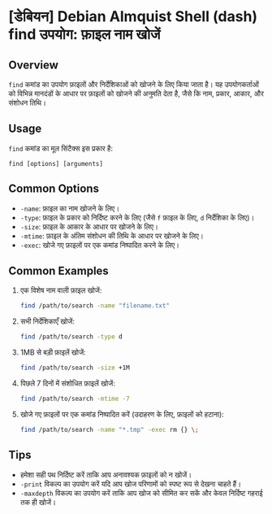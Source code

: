# [डेबियन] Debian Almquist Shell (dash) find उपयोग: फ़ाइल नाम खोजें

## Overview
`find` कमांड का उपयोग फ़ाइलों और निर्देशिकाओं को खोजने के लिए किया जाता है। यह उपयोगकर्ताओं को विभिन्न मानदंडों के आधार पर फ़ाइलों को खोजने की अनुमति देता है, जैसे कि नाम, प्रकार, आकार, और संशोधन तिथि।

## Usage
`find` कमांड का मूल सिंटैक्स इस प्रकार है:

```
find [options] [arguments]
```

## Common Options
- `-name`: फ़ाइल का नाम खोजने के लिए।
- `-type`: फ़ाइल के प्रकार को निर्दिष्ट करने के लिए (जैसे `f` फ़ाइल के लिए, `d` निर्देशिका के लिए)।
- `-size`: फ़ाइल के आकार के आधार पर खोजने के लिए।
- `-mtime`: फ़ाइल के अंतिम संशोधन की तिथि के आधार पर खोजने के लिए।
- `-exec`: खोजे गए फ़ाइलों पर एक कमांड निष्पादित करने के लिए।

## Common Examples
1. एक विशेष नाम वाली फ़ाइल खोजें:
   ```bash
   find /path/to/search -name "filename.txt"
   ```

2. सभी निर्देशिकाएँ खोजें:
   ```bash
   find /path/to/search -type d
   ```

3. 1MB से बड़ी फ़ाइलें खोजें:
   ```bash
   find /path/to/search -size +1M
   ```

4. पिछले 7 दिनों में संशोधित फ़ाइलें खोजें:
   ```bash
   find /path/to/search -mtime -7
   ```

5. खोजे गए फ़ाइलों पर एक कमांड निष्पादित करें (उदाहरण के लिए, फ़ाइलों को हटाना):
   ```bash
   find /path/to/search -name "*.tmp" -exec rm {} \;
   ```

## Tips
- हमेशा सही पथ निर्दिष्ट करें ताकि आप अनावश्यक फ़ाइलों को न खोजें।
- `-print` विकल्प का उपयोग करें यदि आप खोज परिणामों को स्पष्ट रूप से देखना चाहते हैं।
- `-maxdepth` विकल्प का उपयोग करें ताकि आप खोज को सीमित कर सकें और केवल निर्दिष्ट गहराई तक ही खोजें।
